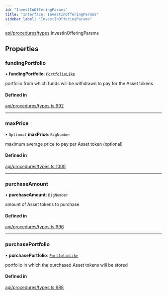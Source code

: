 ```yaml
---
id: "InvestInOfferingParams"
title: "Interface: InvestInOfferingParams"
sidebar_label: "InvestInOfferingParams"
---
```


[api/procedures/types](../../../../../modules/API/Procedures/Types/Types.md).InvestInOfferingParams

## Properties

### fundingPortfolio

• **fundingPortfolio**: [`PortfolioLike`](../../../../../modules/Types/Types.md#portfoliolike)

portfolio from which funds will be withdrawn to pay for the Asset tokens

#### Defined in

[api/procedures/types.ts:992](https://github.com/PolymeshAssociation/polymesh-sdk/blob/de58d40fd/src/api/procedures/types.ts#L992)

___

### maxPrice

• `Optional` **maxPrice**: `BigNumber`

maximum average price to pay per Asset token (optional)

#### Defined in

[api/procedures/types.ts:1000](https://github.com/PolymeshAssociation/polymesh-sdk/blob/de58d40fd/src/api/procedures/types.ts#L1000)

___

### purchaseAmount

• **purchaseAmount**: `BigNumber`

amount of Asset tokens to purchase

#### Defined in

[api/procedures/types.ts:996](https://github.com/PolymeshAssociation/polymesh-sdk/blob/de58d40fd/src/api/procedures/types.ts#L996)

___

### purchasePortfolio

• **purchasePortfolio**: [`PortfolioLike`](../../../../../modules/Types/Types.md#portfoliolike)

portfolio in which the purchased Asset tokens will be stored

#### Defined in

[api/procedures/types.ts:988](https://github.com/PolymeshAssociation/polymesh-sdk/blob/de58d40fd/src/api/procedures/types.ts#L988)
